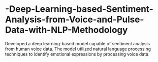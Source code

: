 # -Deep-Learning-based-Sentiment-Analysis-from-Voice-and-Pulse-Data-with-NLP-Methodology
Developed a deep learning-based model capable of sentiment analysis from human voice data. The model utilized natural language processing techniques to identify emotional expressions by processing voice data. 

